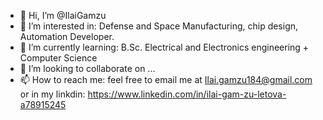 - 👋 Hi, I’m @IlaiGamzu
- 👀 I’m interested in: Defense and Space Manufacturing, chip design, Automation Developer.
- 🌱 I’m currently learning: B.Sc. Electrical and Electronics engineering + Computer Science
- 💞️ I’m looking to collaborate on ...
- 📫 How to reach me: feel free to email me at Ilai.gamzu184@gmail.com or in my linkdin: https://www.linkedin.com/in/ilai-gam-zu-letova-a78915245

<!---
IlaiGamzu/IlaiGamzu is a ✨ special ✨ repository because its `README.md` (this file) appears on your GitHub profile.
You can click the Preview link to take a look at your changes.
--->
